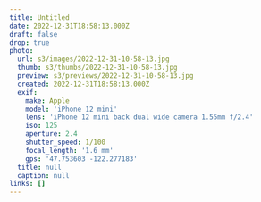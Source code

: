 ```yaml
---
title: Untitled
date: 2022-12-31T18:58:13.000Z
draft: false
drop: true
photo:
  url: s3/images/2022-12-31-10-58-13.jpg
  thumb: s3/thumbs/2022-12-31-10-58-13.jpg
  preview: s3/previews/2022-12-31-10-58-13.jpg
  created: 2022-12-31T18:58:13.000Z
  exif:
    make: Apple
    model: 'iPhone 12 mini'
    lens: 'iPhone 12 mini back dual wide camera 1.55mm f/2.4'
    iso: 125
    aperture: 2.4
    shutter_speed: 1/100
    focal_length: '1.6 mm'
    gps: '47.753603 -122.277183'
  title: null
  caption: null
links: []
---
```

